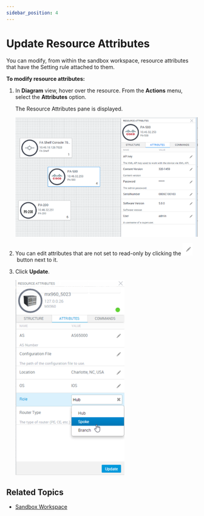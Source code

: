 ```yaml
---
sidebar_position: 4
---
```


# Update Resource Attributes

You can modify, from within the sandbox workspace, resource attributes that have the Setting rule attached to them.

**To modify resource attributes:**

1. In **Diagram** view, hover over the resource. From the **Actions** menu, select the **Attributes** option.
    
    The Resource Attributes pane is displayed.
    
    ![](/Images/CloudShell-Portal/Lab-Management/Reservations/Updating-resource-attributes.png)
    
2. You can edit attributes that are not set to read-only by clicking the ![](/Images/CloudShell-Portal/Lab-Management/Reservations/EditButton.png) button next to it.

3. Click **Update**.
    
    ![](/Images/CloudShell-Portal/Lab-Management/Reservations/UpdatedResourceAttribPane_287x514.png)
    

## Related Topics

- [Sandbox Workspace](../index.md)